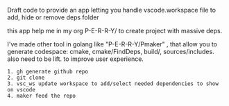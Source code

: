 Draft code to provide an app letting you handle vscode.workspace file to add, hide or remove deps folder

this app help me in my org P-E-R-R-Y/ to create project with massive deps.

I've made other tool in golang like "P-E-R-R-Y/Pmaker" , that allow you to generate codespace: cmake, cmake/FindDeps, build/, sources/includes. also need to be lift. to improve user experience.

```
1. gh generate github repo
2. git clone
3. vsc_ws update workspace to add/select needed dependencies to show on vscode
4. maker feed the repo
```
